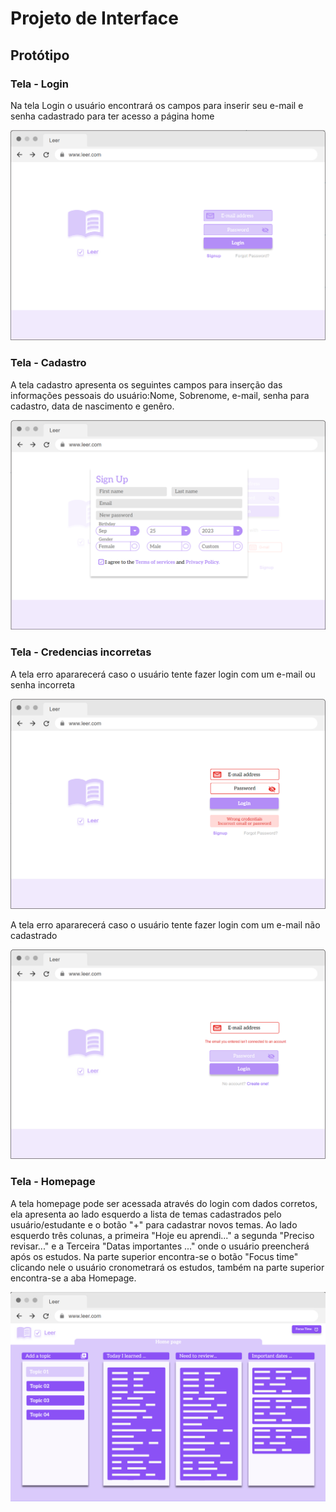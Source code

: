 
# Projeto de Interface

## Protótipo

### Tela - Login 
Na tela Login o usuário encontrará os campos para inserir seu e-mail e senha cadastrado para ter acesso a página home 

![prototipologin](https://github.com/ICEI-PUC-Minas-PMV-ADS/pmv-ads-2023-2-e1-proj-web-t6-grupo-2-turma-6/blob/main/documentos/img/01%20Signin.png)

### Tela - Cadastro 
A tela cadastro apresenta os seguintes campos para inserção das informações pessoais do usuário:Nome, Sobrenome, e-mail, senha para cadastro, data de nascimento e genêro.

![prototipocadastro](https://github.com/ICEI-PUC-Minas-PMV-ADS/pmv-ads-2023-2-e1-proj-web-t6-grupo-2-turma-6/blob/main/documentos/img/signup.png)

### Tela - Credencias incorretas  
A tela erro apararecerá caso o usuário tente fazer login com um e-mail ou senha incorreta 

![prototipocredenciaiasincorretas](https://github.com/ICEI-PUC-Minas-PMV-ADS/pmv-ads-2023-2-e1-proj-web-t6-grupo-2-turma-6/blob/main/documentos/img/03%20wrong%20email%20or%20password.png)

A tela erro apararecerá caso o usuário tente fazer login com um e-mail não cadastrado 

![prototipocredenciaiasincorretas](https://github.com/ICEI-PUC-Minas-PMV-ADS/pmv-ads-2023-2-e1-proj-web-t6-grupo-2-turma-6/blob/main/documentos/img/03%20unregistered%20email.png)

### Tela - Homepage 
A tela homepage pode ser acessada através do login com dados corretos, ela apresenta ao lado esquerdo a lista de temas cadastrados pelo usuário/estudante e o botão "+" para cadastrar novos temas. Ao lado esquerdo três colunas, a primeira "Hoje eu aprendi..." a segunda "Preciso revisar..." e a Terceira "Datas importantes ..." onde o usuário preencherá após os estudos. Na parte superior encontra-se o botão "Focus time" clicando nele o usuário cronometrará os estudos, também na parte superior encontra-se a aba Homepage. 

![prototipologin](https://github.com/ICEI-PUC-Minas-PMV-ADS/pmv-ads-2023-2-e1-proj-web-t6-grupo-2-turma-6/blob/main/documentos/img/04%20homepage.png)
